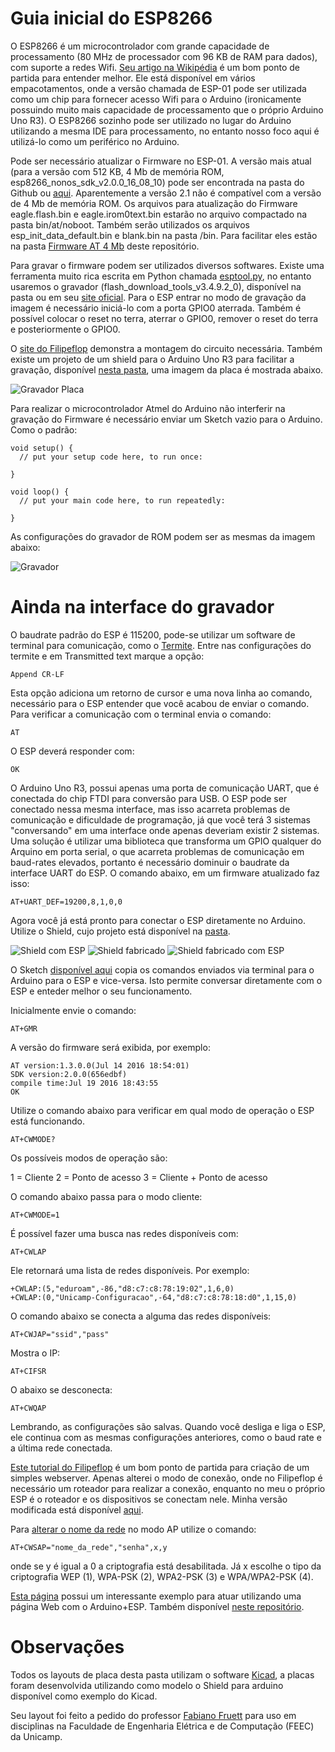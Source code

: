 # Guia inicial do ESP8266

O ESP8266 é um microcontrolador com grande capacidade de processamento (80 MHz de processador com 96 KB de RAM para dados), com suporte a redes Wifi. [Seu artigo na Wikipédia](https://en.wikipedia.org/wiki/ESP8266) é um bom ponto de partida para entender melhor. Ele está disponível em vários empacotamentos, onde a versão chamada de ESP-01 pode ser utilizada como um chip para fornecer acesso Wifi para o Arduino (ironicamente possuindo muito mais capacidade de processamento que o próprio Arduino Uno R3). O ESP8266 sozinho pode ser utilizado no lugar do Arduino utilizando a mesma IDE para processamento, no entanto nosso foco aqui é utilizá-lo como um periférico no Arduino.

Pode ser necessário atualizar o Firmware no ESP-01. A versão mais atual (para a versão com 512 KB, 4 Mb de memória ROM, esp8266_nonos_sdk_v2.0.0_16_08_10) pode ser encontrada na pasta do Github ou [aqui](http://espressif.com/en/support/download/sdks-demos). Aparentemente a versão 2.1 não é compatível com a versão de 4 Mb de memória ROM. Os arquivos para atualização do Firmware eagle.flash.bin e eagle.irom0text.bin estarão no arquivo compactado na pasta bin/at/noboot. Também serão utilizados os arquivos esp_init_data_default.bin e blank.bin na pasta /bin. Para facilitar eles estão na pasta [Firmware AT 4 Mb](https://github.com/ricardozago/ESP8266/tree/master/Firmware%20AT%204%20Mb) deste repositório.

Para gravar o firmware podem ser utilizados diversos softwares. Existe uma ferramenta muito rica escrita em Python chamada [esptool.py](https://github.com/espressif/esptool), no entanto usaremos o gravador (flash_download_tools_v3.4.9.2_0), disponível na pasta ou em seu [site oficial](http://www.espressif.com/en/support/download/other-tools). Para o ESP entrar no modo de gravação da imagem é necessário iniciá-lo com a porta GPIO0 aterrada. Também é possível colocar o reset no terra, aterrar o GPIO0, remover o reset do terra e posteriormente o GPIO0.

O [site do Filipeflop](http://blog.filipeflop.com/wireless/upgrade-de-firmware-do-modulo-esp8266.html) demonstra a montagem do circuito necessária. Também existe um projeto de um shield para o Arduino Uno R3 para facilitar a gravação, disponível [nesta pasta](https://github.com/ricardozago/ESP8266/tree/master/ESP-01%20Firmware%20Flasher), uma imagem da placa é mostrada abaixo.

![Gravador Placa](https://github.com/ricardozago/ESP8266/blob/master/ESP-01%20Firmware%20Flasher/Fabrica%C3%A7%C3%A3o/Top.png)

Para realizar o microcontrolador Atmel do Arduino não interferir na gravação do Firmware é necessário enviar um Sketch vazio para o Arduino. Como o padrão:

    void setup() {
      // put your setup code here, to run once:

    }

    void loop() {
      // put your main code here, to run repeatedly:

    }

As configurações do gravador de ROM podem ser as mesmas da imagem abaixo:

![Gravador](https://github.com/ricardozago/ESP8266/blob/master/Imagens/Gravador_ESP.png)

# Ainda na interface do gravador

O baudrate padrão do ESP é 115200, pode-se utilizar um software de terminal para comunicação, como o [Termite](https://www.compuphase.com/software_termite.htm). Entre nas configurações do termite e em Transmitted text marque a opção:

    Append CR-LF
    
Esta opção adiciona um retorno de cursor e uma nova linha ao comando, necessário para o ESP entender que você acabou de enviar o comando. Para verificar a comunicação com o terminal envia o comando:

    AT

O ESP deverá responder com:

    OK

O Arduino Uno R3, possui apenas uma porta de comunicação UART, que é conectada do chip FTDI para conversão para USB. O ESP pode ser conectado nessa mesma interface, mas isso acarreta problemas de comunicação e dificuldade de programação, já que você terá 3 sistemas "conversando" em uma interface onde apenas deveriam existir 2 sistemas. Uma solução é utilizar uma biblioteca que transforma um GPIO qualquer do Arquino em porta serial, o que acarreta problemas de comunicação em baud-rates elevados, portanto é necessário dominuir o baudrate da interface UART do ESP. O comando abaixo, em um firmware atualizado faz isso:

    AT+UART_DEF=19200,8,1,0,0
    
Agora você já está pronto para conectar o ESP diretamente no Arduino. Utilize o Shield, cujo projeto está disponível na [pasta](https://github.com/ricardozago/ESP8266/tree/master/Arduino%20Shield).

![Shield com ESP](https://github.com/ricardozago/ESP8266/blob/master/Arduino%20Shield/Fabricar/Top.jpg)
![Shield fabricado](https://github.com/ricardozago/ESP8266/blob/master/Imagens/PCB.jpg)
![Shield fabricado com ESP](https://github.com/ricardozago/ESP8266/blob/master/Imagens/PCBA.jpg)

O Sketch [disponível aqui](https://github.com/ricardozago/ESP8266/tree/master/ESP-Espelho) copia os comandos enviados via terminal para o Arduino para o ESP e vice-versa. Isto permite conversar diretamente com o ESP e enteder melhor o seu funcionamento.

Inicialmente envie o comando:

    AT+GMR

A versão do firmware será exibida, por exemplo:

    AT version:1.3.0.0(Jul 14 2016 18:54:01)
    SDK version:2.0.0(656edbf)
    compile time:Jul 19 2016 18:43:55
    OK

Utilize o comando abaixo para verificar em qual modo de operação o ESP está funcionando.

    AT+CWMODE?

Os possíveis modos de operação são:

1 = Cliente
2 = Ponto de acesso
3 = Cliente + Ponto de acesso

O comando abaixo passa para o modo cliente:

    AT+CWMODE=1
    
É possível fazer uma busca nas redes disponíveis com:

    AT+CWLAP
    
Ele retornará uma lista de redes disponíveis. Por exemplo:

    +CWLAP:(5,"eduroam",-86,"d8:c7:c8:78:19:02",1,6,0)
    +CWLAP:(0,"Unicamp-Configuracao",-64,"d8:c7:c8:78:18:d0",1,15,0)

O comando abaixo se conecta a alguma das redes disponíveis:

    AT+CWJAP="ssid","pass"
    
Mostra o IP:

    AT+CIFSR
    
O abaixo se desconecta:

    AT+CWQAP
    
Lembrando, as configurações são salvas. Quando você desliga e liga o ESP, ele continua com as mesmas configurações anteriores, como o baud rate e a última rede conectada.

[Este tutorial do Filipeflop](http://blog.filipeflop.com/wireless/esp8266-arduino-tutorial.html) é um bom ponto de partida para criação de um simples webserver. Apenas alterei o modo de conexão, onde no Filipeflop é necessário um roteador para realizar a conexão, enquanto no meu o próprio ESP é o roteador e os dispositivos se conectam nele. Minha versão modificada está disponível [aqui](https://github.com/ricardozago/ESP8266/tree/master/Arduino%20%2B%20ESP%20-%20p%C3%A1gina%20WEB/Ler_Portas).

Para [alterar o nome da rede](https://dominicm.com/esp8266-configure-access-point/) no modo AP utilize o comando:

    AT+CWSAP="nome_da_rede","senha",x,y
    
onde se y é igual a 0 a criptografia está desabilitada. Já x escolhe o tipo da criptografia WEP (1), WPA-PSK (2), WPA2-PSK (3) e WPA/WPA2-PSK (4).

[Esta página](http://allaboutee.com/2015/01/02/esp8266-arduino-led-control-from-webpage/) possui um interessante exemplo para atuar utilizando uma página Web com o Arduino+ESP. Também disponível [neste repositório](https://github.com/ricardozago/ESP8266/tree/master/Arduino%20%2B%20ESP%20-%20p%C3%A1gina%20WEB/Atuar_IO).

# Observações

Todos os layouts de placa desta pasta utilizam o software [Kicad](http://kicad-pcb.org/), a placas foram desenvolvida utilizando como modelo o Shield para arduino disponível como exemplo do Kicad.

Seu layout foi feito a pedido do professor [Fabiano Fruett](http://www.dsif.fee.unicamp.br/~fabiano/) para uso em disciplinas na Faculdade de Engenharia Elétrica e de Computação (FEEC) da Unicamp.
